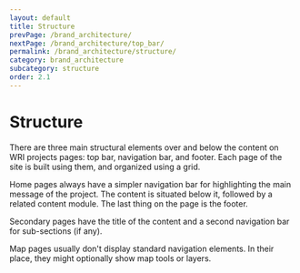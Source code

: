 ```yaml
---
layout: default
title: Structure
prevPage: /brand_architecture/
nextPage: /brand_architecture/top_bar/
permalink: /brand_architecture/structure/
category: brand_architecture
subcategory: structure
order: 2.1
---
```


# Structure

There are three main structural elements over and below the content on WRI projects
pages: top bar, navigation bar, and footer. Each page of the site is built using them, and
organized using a grid.

Home pages always have a simpler navigation bar for highlighting the main message of the
project. The content is situated below it, followed by a related content module. The last
thing on the page is the footer.

Secondary pages have the title of the content and a second navigation bar for sub-sections
(if any).

Map pages usually don't display standard navigation elements. In their place, they might
optionally show map tools or layers.